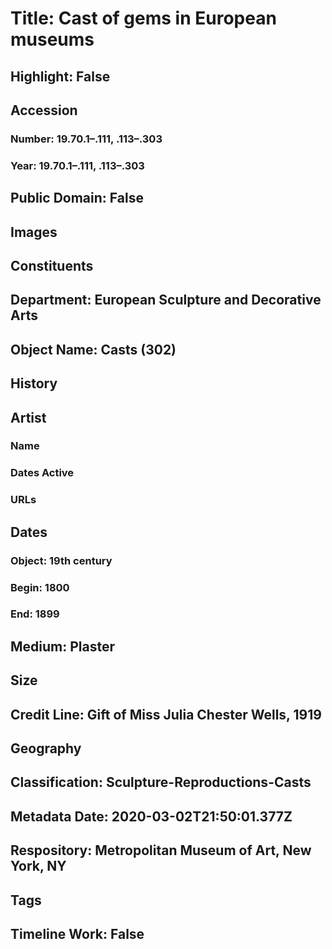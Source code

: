 # Title: Cast of gems in European museums
## Highlight: False
## Accession
### Number: 19.70.1–.111, .113–.303
### Year: 19.70.1–.111, .113–.303
## Public Domain: False
## Images
## Constituents
## Department: European Sculpture and Decorative Arts
## Object Name: Casts (302)
## History
## Artist
### Name
### Dates Active
### URLs
## Dates
### Object: 19th century
### Begin: 1800
### End: 1899
## Medium: Plaster
## Size
## Credit Line: Gift of Miss Julia Chester Wells, 1919
## Geography
## Classification: Sculpture-Reproductions-Casts
## Metadata Date: 2020-03-02T21:50:01.377Z
## Respository: Metropolitan Museum of Art, New York, NY
## Tags
## Timeline Work: False